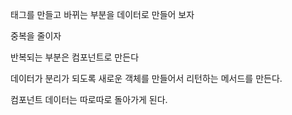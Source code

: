 태그를 만들고 바뀌는 부분을 데이터로 만들어 보자

중복을 줄이자

반복되는 부분은 컴포넌트로 만든다

데이터가 분리가 되도록 새로운 객체를 만들어서 리턴하는 메서드를 만든다.

컴포넌트 데이터는 따로따로 돌아가게 된다.
